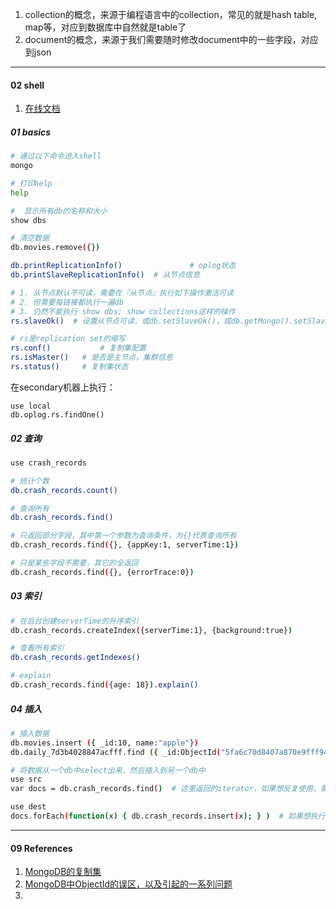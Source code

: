

1. collection的概念，来源于编程语言中的collection，常见的就是hash table, map等，对应到数据库中自然就是table了
2. document的概念，来源于我们需要随时修改document中的一些字段，对应到json



-----

#### 02 shell

1. [在线文档](https://docs.mongodb.com/manual/reference/method/db.collection.find/)



##### 01 basics

```bash
# 通过以下命令进入shell
mongo

# 打印help
help

#  显示所有db的名称和大小
show dbs

# 清空数据
db.movies.remove({})

db.printReplicationInfo()				# oplog状态
db.printSlaveReplicationInfo()	# 从节点信息

# 1. 从节点默认不可读，需要在『从节点』执行如下操作激活可读
# 2. 但需要每链接都执行一遍db
# 3. 仍然不能执行 show dbs; show collections这样的操作
rs.slaveOk()  # 设置从节点可读，或db.setSlaveOk()，或db.getMongo().setSlaveOk()

# rs是replication set的缩写
rs.conf()			# 复制集配置
rs.isMaster()	# 是否是主节点，集群信息
rs.status()		# 复制集状态
```



在secondary机器上执行：

```shell
use local
db.oplog.rs.findOne()
```



##### 02 查询

```bash
use crash_records

# 统计个数
db.crash_records.count()

# 查询所有
db.crash_records.find()

# 只返回部分字段，其中第一个参数为查询条件，为{}代表查询所有
db.crash_records.find({}, {appKey:1, serverTime:1})

# 只是某些字段不需要，其它的全返回
db.crash_records.find({}, {errorTrace:0})

```



##### 03 索引



```bash
# 在后台创建serverTime的升序索引
db.crash_records.createIndex({serverTime:1}, {background:true})

# 查看所有索引
db.crash_records.getIndexes()

# explain
db.crash_records.find({age: 18}).explain()
```



##### 04 插入

```bash
# 插入数据
db.movies.insert ({ _id:10, name:"apple"})
db.daily_7d3b4028847acfff.find ({ _id:ObjectId("5fa6c70d8407a870e9fff94f") })

# 将数据从一个db中select出来，然后插入到另一个db中
use src
var docs = db.crash_records.find()	# 这里返回的iterator，如果想反复使用，需要使用.toArray()

use dest
docs.forEach(function(x) { db.crash_records.insert(x); } )	# 如果想执行upsert，则需要使用save()方法
```





--------

#### 09 References

1. [MongoDB的复制集](https://www.bookstack.cn/read/linfenliang-mongodb/chapter7.md)
2. [MongoDB中ObjectId的误区，以及引起的一系列问题](https://blog.csdn.net/xiamizy/article/details/41521025)
3. 